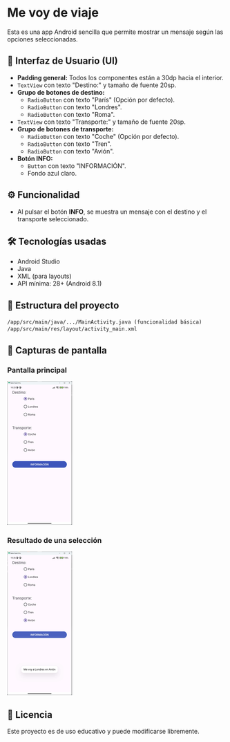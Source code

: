 # Me voy de viaje

Esta es una app Android sencilla que permite mostrar un mensaje según las opciones seleccionadas.

## 📱 Interfaz de Usuario (UI)

- **Padding general:** Todos los componentes están a 30dp hacia el interior.
- `TextView` con texto "Destino:" y tamaño de fuente 20sp.
- **Grupo de botones de destino:**
    - `RadioButton` con texto "París" (Opción por defecto). 
    - `RadioButton` con texto "Londres".
    - `RadioButton` con texto "Roma".
- `TextView` con texto "Transporte:" y tamaño de fuente 20sp.
- **Grupo de botones de transporte:**
    - `RadioButton` con texto "Coche" (Opción por defecto).
    - `RadioButton` con texto "Tren".
    - `RadioButton` con texto "Avión".
- **Botón INFO:**
    - `Button` con texto "INFORMACIÓN".
    - Fondo azul claro.

## ⚙️ Funcionalidad

- Al pulsar el botón **INFO**, se muestra un mensaje con el destino y el transporte seleccionado.

## 🛠️ Tecnologías usadas

- Android Studio
- Java
- XML (para layouts)
- API mínima: 28+ (Android 8.1)

## 📂 Estructura del proyecto

```
/app/src/main/java/.../MainActivity.java (funcionalidad básica)
/app/src/main/res/layout/activity_main.xml
```

## 📸 Capturas de pantalla

### Pantalla principal

![Pantalla principal](screenshots/inicio.png)

### Resultado de una selección

![Resultado](screenshots/seleccion.png)

## 📄 Licencia

Este proyecto es de uso educativo y puede modificarse libremente.